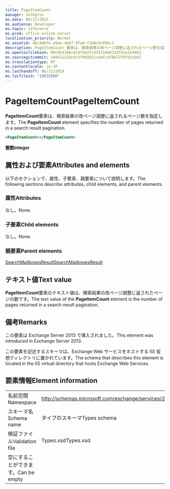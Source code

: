```yaml
---
title: PageItemCount
manager: sethgros
ms.date: 09/17/2015
ms.audience: Developer
ms.topic: reference
ms.prod: office-online-server
localization_priority: Normal
ms.assetid: 4bc48bfb-a9ae-4e87-97a6-f3e0c9c89bc1
description: PageItemCount 要素は、検索結果の改ページ調整に返されるページ数を指定します。
ms.openlocfilehash: 89c054186c014f9e2fc4f8116b032df91e1549b3
ms.sourcegitcommit: 34041125dc8c5f993b21cebfc4f8b72f0fd2cb6f
ms.translationtype: MT
ms.contentlocale: ja-JP
ms.lasthandoff: 06/11/2018
ms.locfileid: "19832680"
---
```

# <a name="pageitemcount"></a><span data-ttu-id="5b86d-103">PageItemCount</span><span class="sxs-lookup"><span data-stu-id="5b86d-103">PageItemCount</span></span>

<span data-ttu-id="5b86d-104">**PageItemCount**要素は、検索結果の改ページ調整に返されるページ数を指定します。</span><span class="sxs-lookup"><span data-stu-id="5b86d-104">The **PageItemCount** element specifies the number of pages returned in a search result pagination.</span></span> 
  
```XML
<PageItemCount></PageItemCount>
```

 <span data-ttu-id="5b86d-105">**整数**</span><span class="sxs-lookup"><span data-stu-id="5b86d-105">**integer**</span></span>
## <a name="attributes-and-elements"></a><span data-ttu-id="5b86d-106">属性および要素</span><span class="sxs-lookup"><span data-stu-id="5b86d-106">Attributes and elements</span></span>

<span data-ttu-id="5b86d-107">以下のセクションで、属性、子要素、親要素について説明します。</span><span class="sxs-lookup"><span data-stu-id="5b86d-107">The following sections describe attributes, child elements, and parent elements.</span></span>
  
### <a name="attributes"></a><span data-ttu-id="5b86d-108">属性</span><span class="sxs-lookup"><span data-stu-id="5b86d-108">Attributes</span></span>

<span data-ttu-id="5b86d-109">なし。</span><span class="sxs-lookup"><span data-stu-id="5b86d-109">None.</span></span>
  
### <a name="child-elements"></a><span data-ttu-id="5b86d-110">子要素</span><span class="sxs-lookup"><span data-stu-id="5b86d-110">Child elements</span></span>

<span data-ttu-id="5b86d-111">なし。</span><span class="sxs-lookup"><span data-stu-id="5b86d-111">None.</span></span>
  
### <a name="parent-elements"></a><span data-ttu-id="5b86d-112">親要素</span><span class="sxs-lookup"><span data-stu-id="5b86d-112">Parent elements</span></span>

[<span data-ttu-id="5b86d-113">SearchMailboxesResult</span><span class="sxs-lookup"><span data-stu-id="5b86d-113">SearchMailboxesResult</span></span>](searchmailboxesresult.md)
  
## <a name="text-value"></a><span data-ttu-id="5b86d-114">テキスト値</span><span class="sxs-lookup"><span data-stu-id="5b86d-114">Text value</span></span>

<span data-ttu-id="5b86d-115">**PageItemCount**要素のテキスト値は、検索結果の改ページ調整に返されたページの数です。</span><span class="sxs-lookup"><span data-stu-id="5b86d-115">The text value of the **PageItemCount** element is the number of pages returned in a search result pagination.</span></span> 
  
## <a name="remarks"></a><span data-ttu-id="5b86d-116">備考</span><span class="sxs-lookup"><span data-stu-id="5b86d-116">Remarks</span></span>

<span data-ttu-id="5b86d-117">この要素は Exchange Server 2013 で導入されました。</span><span class="sxs-lookup"><span data-stu-id="5b86d-117">This element was introduced in Exchange Server 2013.</span></span>
  
<span data-ttu-id="5b86d-118">この要素を記述するスキーマは、Exchange Web サービスをホストする IIS 仮想ディレクトリに置かれています。</span><span class="sxs-lookup"><span data-stu-id="5b86d-118">The schema that describes this element is located in the IIS virtual directory that hosts Exchange Web Services.</span></span>
  
## <a name="element-information"></a><span data-ttu-id="5b86d-119">要素情報</span><span class="sxs-lookup"><span data-stu-id="5b86d-119">Element information</span></span>

|||
|:-----|:-----|
|<span data-ttu-id="5b86d-120">名前空間</span><span class="sxs-lookup"><span data-stu-id="5b86d-120">Namespace</span></span>  <br/> |http://schemas.microsoft.com/exchange/services/2006/types  <br/> |
|<span data-ttu-id="5b86d-121">スキーマ名</span><span class="sxs-lookup"><span data-stu-id="5b86d-121">Schema name</span></span>  <br/> |<span data-ttu-id="5b86d-122">タイプのスキーマ</span><span class="sxs-lookup"><span data-stu-id="5b86d-122">Types schema</span></span>  <br/> |
|<span data-ttu-id="5b86d-123">検証ファイル</span><span class="sxs-lookup"><span data-stu-id="5b86d-123">Validation file</span></span>  <br/> |<span data-ttu-id="5b86d-124">Types.xsd</span><span class="sxs-lookup"><span data-stu-id="5b86d-124">Types.xsd</span></span>  <br/> |
|<span data-ttu-id="5b86d-125">空にすることができます。</span><span class="sxs-lookup"><span data-stu-id="5b86d-125">Can be empty</span></span>  <br/> ||
   

